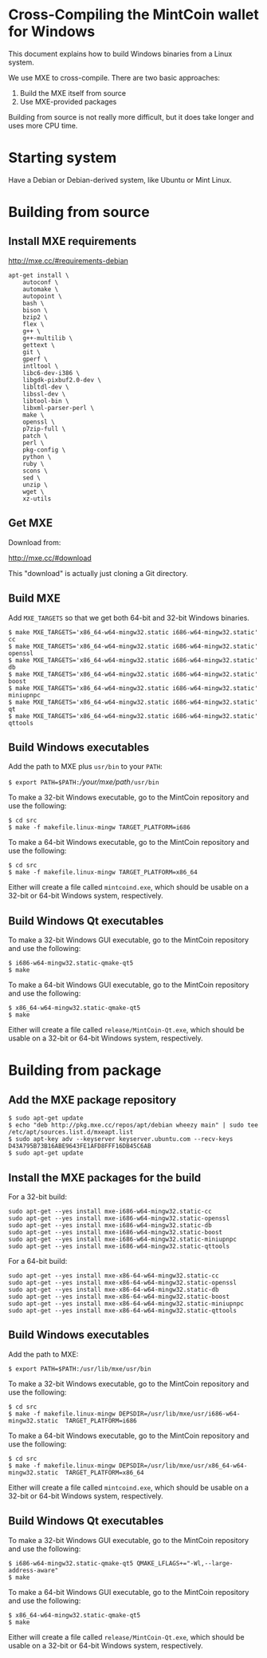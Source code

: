 # Cross-Compiling the MintCoin wallet for Windows 

This document explains how to build Windows binaries from a Linux
system.

We use MXE to cross-compile. There are two basic approaches:

1. Build the MXE itself from source
2. Use MXE-provided packages

Building from source is not really more difficult, but it does take
longer and uses more CPU time.

# Starting system

Have a Debian or Debian-derived system, like Ubuntu or Mint Linux.

# Building from source

## Install MXE requirements

http://mxe.cc/#requirements-debian

```
apt-get install \
    autoconf \
    automake \
    autopoint \
    bash \
    bison \
    bzip2 \
    flex \
    g++ \
    g++-multilib \
    gettext \
    git \
    gperf \
    intltool \
    libc6-dev-i386 \
    libgdk-pixbuf2.0-dev \
    libltdl-dev \
    libssl-dev \
    libtool-bin \
    libxml-parser-perl \
    make \
    openssl \
    p7zip-full \
    patch \
    perl \
    pkg-config \
    python \
    ruby \
    scons \
    sed \
    unzip \
    wget \
    xz-utils
```

## Get MXE

Download from:

http://mxe.cc/#download

This "download" is actually just cloning a Git directory.

## Build MXE

Add `MXE_TARGETS` so that we get both 64-bit and 32-bit Windows binaries.

```
$ make MXE_TARGETS='x86_64-w64-mingw32.static i686-w64-mingw32.static' cc
$ make MXE_TARGETS='x86_64-w64-mingw32.static i686-w64-mingw32.static' openssl
$ make MXE_TARGETS='x86_64-w64-mingw32.static i686-w64-mingw32.static' db
$ make MXE_TARGETS='x86_64-w64-mingw32.static i686-w64-mingw32.static' boost
$ make MXE_TARGETS='x86_64-w64-mingw32.static i686-w64-mingw32.static' miniupnpc
$ make MXE_TARGETS='x86_64-w64-mingw32.static i686-w64-mingw32.static' qt
$ make MXE_TARGETS='x86_64-w64-mingw32.static i686-w64-mingw32.static' qttools
```

## Build Windows executables

Add the path to MXE plus `usr/bin` to your `PATH`:

`$ export PATH=$PATH:`_/your/mxe/path_`/usr/bin`

To make a 32-bit Windows executable, go to the MintCoin repository
and use the following:

```
$ cd src
$ make -f makefile.linux-mingw TARGET_PLATFORM=i686
```

To make a 64-bit Windows executable, go to the MintCoin repository
and use the following:

```
$ cd src
$ make -f makefile.linux-mingw TARGET_PLATFORM=x86_64
```

Either will create a file called `mintcoind.exe`, which should be
usable on a 32-bit or 64-bit Windows system, respectively.


## Build Windows Qt executables

To make a 32-bit Windows GUI executable, go to the MintCoin repository
and use the following:

```
$ i686-w64-mingw32.static-qmake-qt5
$ make
```

To make a 64-bit Windows GUI executable, go to the MintCoin repository
and use the following:

```
$ x86_64-w64-mingw32.static-qmake-qt5
$ make
```

Either will create a file called `release/MintCoin-Qt.exe`, which
should be usable on a 32-bit or 64-bit Windows system, respectively.

# Building from package

## Add the MXE package repository

```
$ sudo apt-get update
$ echo "deb http://pkg.mxe.cc/repos/apt/debian wheezy main" | sudo tee /etc/apt/sources.list.d/mxeapt.list
$ sudo apt-key adv --keyserver keyserver.ubuntu.com --recv-keys D43A795B73B16ABE9643FE1AFD8FFF16DB45C6AB
$ sudo apt-get update
```

## Install the MXE packages for the build

For a 32-bit build:

```
sudo apt-get --yes install mxe-i686-w64-mingw32.static-cc
sudo apt-get --yes install mxe-i686-w64-mingw32.static-openssl
sudo apt-get --yes install mxe-i686-w64-mingw32.static-db
sudo apt-get --yes install mxe-i686-w64-mingw32.static-boost
sudo apt-get --yes install mxe-i686-w64-mingw32.static-miniupnpc
sudo apt-get --yes install mxe-i686-w64-mingw32.static-qttools
```

For a 64-bit build:

```
sudo apt-get --yes install mxe-x86-64-w64-mingw32.static-cc
sudo apt-get --yes install mxe-x86-64-w64-mingw32.static-openssl
sudo apt-get --yes install mxe-x86-64-w64-mingw32.static-db
sudo apt-get --yes install mxe-x86-64-w64-mingw32.static-boost
sudo apt-get --yes install mxe-x86-64-w64-mingw32.static-miniupnpc
sudo apt-get --yes install mxe-x86-64-w64-mingw32.static-qttools
```

## Build Windows executables

Add the path to MXE:

```
$ export PATH=$PATH:/usr/lib/mxe/usr/bin
```

To make a 32-bit Windows executable, go to the MintCoin repository
and use the following:

```
$ cd src
$ make -f makefile.linux-mingw DEPSDIR=/usr/lib/mxe/usr/i686-w64-mingw32.static  TARGET_PLATFORM=i686
```

To make a 64-bit Windows executable, go to the MintCoin repository
and use the following:

```
$ cd src
$ make -f makefile.linux-mingw DEPSDIR=/usr/lib/mxe/usr/x86_64-w64-mingw32.static  TARGET_PLATFORM=x86_64
```

Either will create a file called `mintcoind.exe`, which should be
usable on a 32-bit or 64-bit Windows system, respectively.

## Build Windows Qt executables

To make a 32-bit Windows GUI executable, go to the MintCoin repository
and use the following:

```
$ i686-w64-mingw32.static-qmake-qt5 QMAKE_LFLAGS+="-Wl,--large-address-aware"
$ make
```

To make a 64-bit Windows GUI executable, go to the MintCoin repository
and use the following:

```
$ x86_64-w64-mingw32.static-qmake-qt5
$ make
```

Either will create a file called `release/MintCoin-Qt.exe`, which
should be usable on a 32-bit or 64-bit Windows system, respectively.
